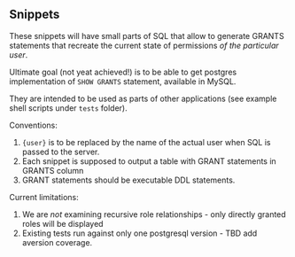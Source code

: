 ## Snippets

These snippets will have small parts of SQL that allow to generate GRANTS statements that recreate the current state of permissions _of the particular user_.

Ultimate goal (not yeat achieved!) is to be able to get postgres implementation of `SHOW GRANTS` statement, available in MySQL.

They are intended to be used as parts of other applications (see example shell scripts under `tests` folder).

Conventions:

1. `{user}` is to be replaced by the name of the actual user when SQL is passed to the server.
2. Each snippet is supposed to output a table with GRANT statements in GRANTS column
3. GRANT statements should be executable DDL statements.

Current limitations:

1. We are _not_ examining recursive role relationships - only directly granted roles will be displayed
2. Existing tests run against only one postgresql version - TBD add aversion coverage.
